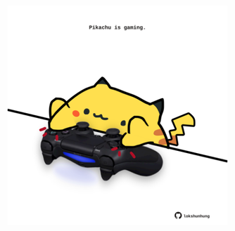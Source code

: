 <!-- built at 18/10/2021, 18:02:24 UTC -->
<p align="center">
  <img width="500" height="500" src="./ReadmeImage.svg">
</p>
